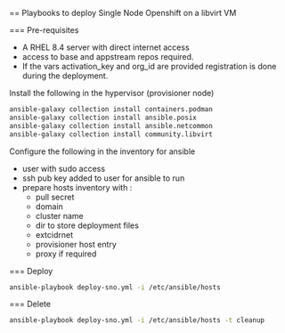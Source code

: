 == Playbooks to deploy Single Node Openshift on a libvirt VM

=== Pre-requisites

- A RHEL 8.4 server with direct internet access
- access to base and appstream repos required. 
- If the vars activation_key and org_id are provided registration is done during the deployment.

Install the following in the hypervisor (provisioner node)
```bash
ansible-galaxy collection install containers.podman
ansible-galaxy collection install ansible.posix
ansible-galaxy collection install ansible.netcommon
ansible-galaxy collection install community.libvirt
```

Configure the following in the inventory for ansible

- user with sudo access
- ssh pub key added to user for ansible to run
- prepare hosts inventory with :
  * pull secret
  * domain
  * cluster name
  - dir to store deployment files
  * extcidrnet
  * provisioner host entry
  * proxy if required

=== Deploy
```bash
ansible-playbook deploy-sno.yml -i /etc/ansible/hosts 
```

=== Delete
```bash
ansible-playbook deploy-sno.yml -i /etc/ansible/hosts -t cleanup
```
